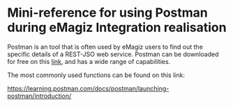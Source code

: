# Mini-reference for using Postman during eMagiz Integration realisation

Postman is an tool that is often used by eMagiz users to find out the specific details of a REST-JSO web service. Postman can be downloaded for free on this [link](https://www.postman.com/downloads/), and has a wide range of capabilities.

The most commonly used functions can be found on this link:

https://learning.postman.com/docs/postman/launching-postman/introduction/
